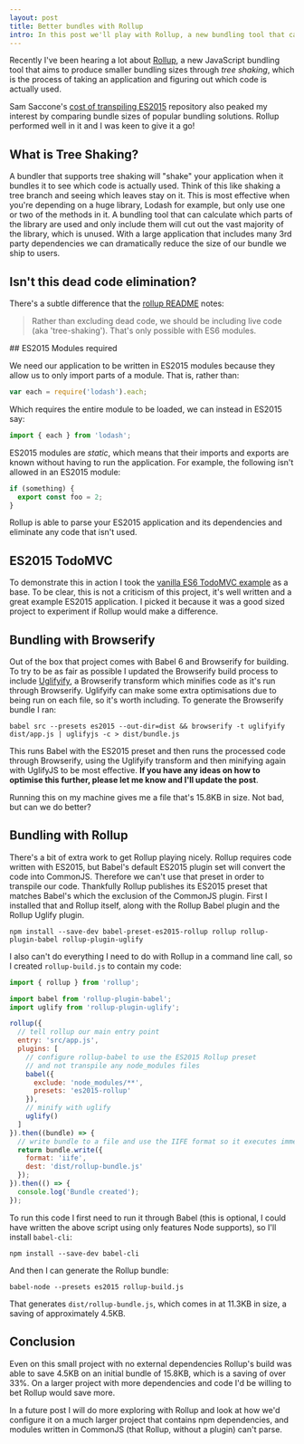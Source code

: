 ```yaml
---
layout: post
title: Better bundles with Rollup
intro: In this post we'll play with Rollup, a new bundling tool that can eliminate dead code and produce smaller bundles.
---
```


Recently I've been hearing a lot about [Rollup](https://github.com/rollup/rollup), a new JavaScript bundling tool that aims to produce smaller bundling sizes through _tree shaking_, which is the process of taking an application and figuring out which code is actually used.

Sam Saccone's [cost of transpiling ES2015](https://github.com/samccone/The-cost-of-transpiling-es2015-in-2016) repository also peaked my interest by comparing bundle sizes of popular bundling solutions. Rollup performed well in it and I was keen to give it a go!

## What is Tree Shaking?

A bundler that supports tree shaking will "shake" your application when it bundles it to see which code is actually used. Think of this like shaking a tree branch and seeing which leaves stay on it. This is most effective when you're depending on a huge library, Lodash for example, but only use one or two of the methods in it. A bundling tool that can calculate which parts of the library are used and only include them will cut out the vast majority of the library, which is unused. With a large application that includes many 3rd party dependencies we can dramatically reduce the size of our bundle we ship to users.

## Isn't this dead code elimination?

There's a subtle difference that the [rollup README](https://github.com/rollup/rollup) notes:

> Rather than excluding dead code, we should be including live code (aka 'tree-shaking'). That's only possible with ES6 modules.

## ES2015 Modules required

We need our application to be written in ES2015 modules because they allow us to only import parts of a module. That is, rather than:

```javascript
var each = require('lodash').each;
```

Which requires the entire module to be loaded, we can instead in ES2015 say:

```javascript
import { each } from 'lodash';
```

ES2015 modules are _static_, which means that their imports and exports are known without having to run the application. For example, the following isn't allowed in an ES2015 module:

```javascript
if (something) {
  export const foo = 2;
}
```

Rollup is able to parse your ES2015 application and its dependencies and eliminate any code that isn't used.

## ES2015 TodoMVC

To demonstrate this in action I took the [vanilla ES6 TodoMVC example](https://github.com/tastejs/todomvc/tree/gh-pages/examples/vanilla-es6) as a base. To be clear, this is not a criticism of this project, it's well written and a great example ES2015 application. I picked it because it was a good sized project to experiment if Rollup would make a difference.

## Bundling with Browserify

Out of the box that project comes with Babel 6 and Browserify for building. To try to be as fair as possible I updated the Browserify build process to include [Uglifyify](https://github.com/hughsk/uglifyify), a Browserify transform which minifies code as it's run through Browserify. Uglifyify can make some extra optimisations due to being run on each file, so it's worth including. To generate the Browserify bundle I ran:

```
babel src --presets es2015 --out-dir=dist && browserify -t uglifyify dist/app.js | uglifyjs -c > dist/bundle.js
```

This runs Babel with the ES2015 preset and then runs the processed code through Browserify, using the Uglifyify transform and then minifying again with UglifyJS to be most effective. __If you have any ideas on how to optimise this further, please let me know and I'll update the post__.

Running this on my machine gives me a file that's 15.8KB in size. Not bad, but can we do better?

## Bundling with Rollup

There's a bit of extra work to get Rollup playing nicely. Rollup requires code written with ES2015, but Babel's default ES2015 plugin set will convert the code into CommonJS. Therefore we can't use that preset in order to transpile our code. Thankfully Rollup publishes its ES2015 preset that matches Babel's which the exclusion of the CommonJS plugin. First I installed that and Rollup itself, along with the Rollup Babel plugin and the Rollup Uglify plugin.

```
npm install --save-dev babel-preset-es2015-rollup rollup rollup-plugin-babel rollup-plugin-uglify
```

I also can't do everything I need to do with Rollup in a command line call, so I created `rollup-build.js` to contain my code:


```javascript
import { rollup } from 'rollup';

import babel from 'rollup-plugin-babel';
import uglify from 'rollup-plugin-uglify';

rollup({
  // tell rollup our main entry point
  entry: 'src/app.js',
  plugins: [
    // configure rollup-babel to use the ES2015 Rollup preset
	// and not transpile any node_modules files
    babel({
      exclude: 'node_modules/**',
      presets: 'es2015-rollup'
    }),
	// minify with uglify
	uglify()
  ]
}).then((bundle) => {
  // write bundle to a file and use the IIFE format so it executes immediately
  return bundle.write({
    format: 'iife',
    dest: 'dist/rollup-bundle.js'
  });
}).then(() => {
  console.log('Bundle created');
});
```

To run this code I first need to run it through Babel (this is optional, I could have written the above script using only features Node supports), so I'll install `babel-cli`:

```
npm install --save-dev babel-cli
```

And then I can generate the Rollup bundle:

```
babel-node --presets es2015 rollup-build.js
```

That generates `dist/rollup-bundle.js`, which comes in at 11.3KB in size, a saving of approximately 4.5KB.

## Conclusion

Even on this small project with no external dependencies Rollup's build was able to save 4.5KB on an initial bundle of 15.8KB, which is a saving of over 33%. On a larger project with more dependencies and code I'd be willing to bet Rollup would save more.

In a future post I will do more exploring with Rollup and look at how we'd configure it on a much larger project that contains npm dependencies, and modules written in CommonJS (that Rollup, without a plugin) can't parse.




